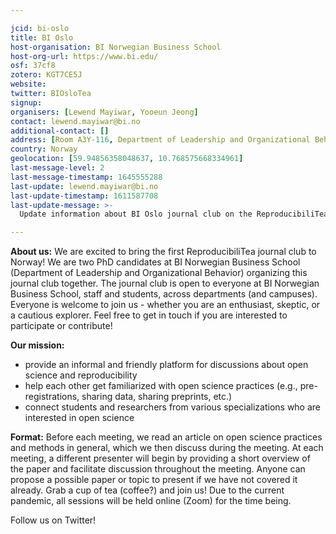 ```yaml
---

jcid: bi-oslo
title: BI Oslo
host-organisation: BI Norwegian Business School
host-org-url: https://www.bi.edu/
osf: 37cf8
zotero: KGT7CE5J
website: 
twitter: BIOsloTea
signup: 
organisers: [Lewend Mayiwar, Yooeun Jeong]
contact: lewend.mayiwar@bi.no
additional-contact: []
address: [Room A3Y-116, Department of Leadership and Organizational Behavior, BI Norwegian Business School]
country: Norway
geolocation: [59.94856358048637, 10.768575668334961]
last-message-level: 2
last-message-timestamp: 1645555288
last-update: lewend.mayiwar@bi.no
last-update-timestamp: 1611587708
last-update-message: >-
  Update information about BI Oslo journal club on the ReproducibiliTea website.

---
```


**About us:** We are excited to bring the first ReproducibiliTea journal club to Norway! We are two PhD candidates at BI Norwegian Business School (Department of Leadership and Organizational Behavior) organizing this journal club together. The journal club is open to everyone at BI Norwegian Business School, staff and students, across departments (and campuses). Everyone is welcome to join us - whether you are an enthusiast, skeptic, or a cautious explorer. Feel free to get in touch if you are interested to participate or contribute!

**Our mission:**
*	provide an informal and friendly platform for discussions about open science and reproducibility
*	help each other get familiarized with open science practices (e.g., pre-registrations, sharing data, sharing preprints, etc.)
*	connect students and researchers from various specializations who are interested in open science

**Format:** Before each meeting, we read an article on open science practices and methods in general, which we then discuss during the meeting. At each meeting, a different presenter will begin by providing a short overview of the paper and facilitate discussion throughout the meeting. Anyone can propose a possible paper or topic to present if we have not covered it already. Grab a cup of tea (coffee?) and join us! Due to the current pandemic, all sessions will be held online (Zoom) for the time being.

Follow us on Twitter!

